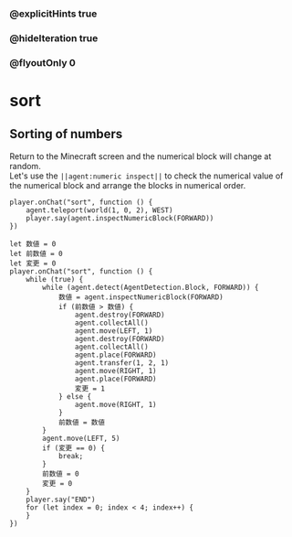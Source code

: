 ### @explicitHints true
### @hideIteration true 
### @flyoutOnly 0

# sort
## Sorting of numbers
Return to the Minecraft screen and the numerical block will change at random.<br>
Let's use the ``||agent:numeric inspect||`` to check the numerical value of the numerical block and arrange the blocks in numerical order.<br>



```template
player.onChat("sort", function () {
    agent.teleport(world(1, 0, 2), WEST)
    player.say(agent.inspectNumericBlock(FORWARD))
})
```

```ghost
let 数値 = 0
let 前数値 = 0
let 変更 = 0
player.onChat("sort", function () {
    while (true) {
        while (agent.detect(AgentDetection.Block, FORWARD)) {
            数値 = agent.inspectNumericBlock(FORWARD)
            if (前数値 > 数値) {
                agent.destroy(FORWARD)
                agent.collectAll()
                agent.move(LEFT, 1)
                agent.destroy(FORWARD)
                agent.collectAll()
                agent.place(FORWARD)
                agent.transfer(1, 2, 1)
                agent.move(RIGHT, 1)
                agent.place(FORWARD)
                変更 = 1
            } else {
                agent.move(RIGHT, 1)
            }
            前数値 = 数値
        }
        agent.move(LEFT, 5)
        if (変更 == 0) {
            break;
        }
        前数値 = 0
        変更 = 0
    }
    player.say("END")
    for (let index = 0; index < 4; index++) {
    }
})

```